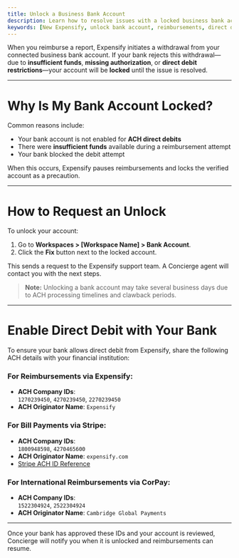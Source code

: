 ```yaml
---
title: Unlock a Business Bank Account
description: Learn how to resolve issues with a locked business bank account in Expensify.
keywords: [New Expensify, unlock bank account, reimbursements, direct debit, ACH, bank rejected withdrawal]
---
```

<div id="new-expensify" markdown="1">

When you reimburse a report, Expensify initiates a withdrawal from your connected business bank account. If your bank rejects this withdrawal—due to **insufficient funds**, **missing authorization**, or **direct debit restrictions**—your account will be **locked** until the issue is resolved.

---

# Why Is My Bank Account Locked?

Common reasons include:

- Your bank account is not enabled for **ACH direct debits**
- There were **insufficient funds** available during a reimbursement attempt
- Your bank blocked the debit attempt

When this occurs, Expensify pauses reimbursements and locks the verified account as a precaution.

---

# How to Request an Unlock

To unlock your account:

1. Go to **Workspaces > [Workspace Name] > Bank Account**.
2. Click the **Fix** button next to the locked account.

This sends a request to the Expensify support team. A Concierge agent will contact you with the next steps.

> **Note:** Unlocking a bank account may take several business days due to ACH processing timelines and clawback periods.

---

# Enable Direct Debit with Your Bank

To ensure your bank allows direct debit from Expensify, share the following ACH details with your financial institution:

### For Reimbursements via Expensify:

- **ACH Company IDs**:  
  `1270239450`, `4270239450`, `2270239450`  
- **ACH Originator Name**: `Expensify`

### For Bill Payments via Stripe:

- **ACH Company IDs**:  
  `1800948598`, `4270465600`  
- **ACH Originator Name**: `expensify.com`  
- [Stripe ACH ID Reference](https://support.stripe.com/questions/ach-direct-debit-company-ids-for-stripe)

### For International Reimbursements via CorPay:

- **ACH Company IDs**:  
  `1522304924`, `2522304924`  
- **ACH Originator Name**: `Cambridge Global Payments`

---

Once your bank has approved these IDs and your account is reviewed, Concierge will notify you when it is unlocked and reimbursements can resume.

</div>
